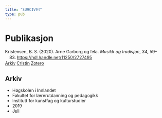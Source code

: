 ```yaml
---
title: "SU9CIV94"
type: pub
---
```

<h1>Publikasjon</h1>
<article id="csl-bib-container-SU9CIV94" class="csl-bib-container">
  <div class="csl-bib-body" style="line-height: 1.35; padding-left: 1em; text-indent:-1em;">
  <div class="csl-entry">Kristensen, B. S. (2020). Arne Garborg og fela. <i>Musikk og tradisjon</i>, <i>34</i>, 59&#x2013;83. <a href="https://hdl.handle.net/11250/2727495">https://hdl.handle.net/11250/2727495</a></div>
</div>
  <div class="csl-bib-buttons">
    <a href="#taxonomy-article-SU9CIV94" class="csl-bib-button">Arkiv</a>
    <a href alt="Cristin URL" class="csl-bib-button">Cristin</a>
    <a href alt="Zotero URL" class="csl-bib-button">Zotero</a>
  </div>
  <div id="csl-bib-meta-container-SU9CIV94"></div>
</article>
<div id="csl-bib-meta-SU9CIV94" class="csl-bib-meta">
  <article id="taxonomy-article-SU9CIV94" class="taxonomy-article">
    <h1>Arkiv</h1>
    <ul>
      <li>Høgskolen i Innlandet</li>
      <li>Fakultet for lærerutdanning og pedagogikk</li>
      <li>Institutt for kunstfag og kulturstudier</li>
      <li>2019</li>
      <li>Juli</li>
    </ul>
  </article>
</div>
